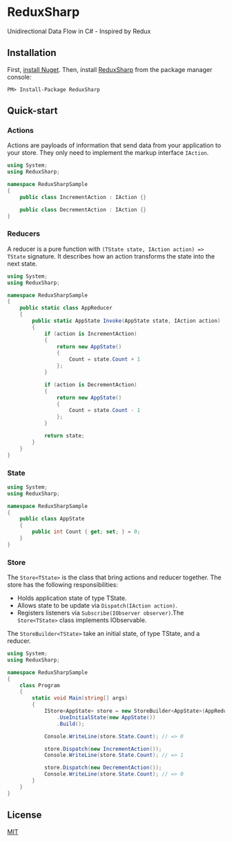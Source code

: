 # ReduxSharp

Unidirectional Data Flow in C# - Inspired by Redux


## Installation

First, [install Nuget](http://docs.nuget.org/docs/start-here/installing-nuget).
Then, install [ReduxSharp](http://www.nuget.org/packages/ReduxSharp) from the package manager console:

```
PM> Install-Package ReduxSharp
```


## Quick-start

### Actions

Actions are payloads of information that send data from your application to your store.
They only need to implement the markup interface `IAction`.

```cs
using System;
using ReduxSharp;

namespace ReduxSharpSample
{
    public class IncrementAction : IAction {}

    public class DecrementAction : IAction {}
}
```

### Reducers

A reducer is a pure function with `(TState state, IAction action) => TState` signature.
It describes how an action transforms the state into the next state.

```cs
using System;
using ReduxSharp;

namespace ReduxSharpSample
{
    public static class AppReducer
    {
        public static AppState Invoke(AppState state, IAction action)
        {
            if (action is IncrementAction)
            {
                return new AppState()
                {
                    Count = state.Count + 1
                };
            }

            if (action is DecrementAction)
            {
                return new AppState()
                {
                    Count = state.Count - 1
                };
            }

            return state;
        }
    }
}
```

### State

```cs
using System;
using ReduxSharp;

namespace ReduxSharpSample
{
    public class AppState
    {
        public int Count { get; set; } = 0;
    }
}
```

### Store

The `Store<TState>` is the class that bring actions and reducer together.
The store has the following responsibilities:

- Holds application state of type TState.
- Allows state to be update via `Dispatch(IAction action)`.
- Registers listeners via `Subscribe(IObserver observer)`.The `Store<TState>` class implements IObservable.

The `StoreBuilder<TState>` take an initial state, of type TState, and a reducer.

```c#
using System;
using ReduxSharp;

namespace ReduxSharpSample
{
    class Program
    {
        static void Main(string[] args)
        {
            IStore<AppState> store = new StoreBuilder<AppState>(AppReducer.Invoke)
                .UseInitialState(new AppState())
                .Build();

            Console.WriteLine(store.State.Count); // => 0

            store.Dispatch(new IncrementAction());
            Console.WriteLine(store.State.Count); // => 1

            store.Dispatch(new DecrementAction());
            Console.WriteLine(store.State.Count); // => 0
        }
    } 
}
```

## License

[MIT](https://opensource.org/licenses/MIT)



